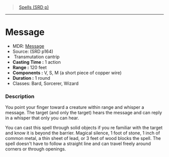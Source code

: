 ﻿---
!SpellItem
Family: SpellVO
Name: Message
AltName: '[Message](hd_spells_message.md)'
Type: Transmutation
Level: cantrip
CastingTime: 1 action
Range: 120 feet
Components: V, S, M (a short piece of copper wire)
Duration: 1 round
Classes: Bard, Sorcerer, Wizard
Source: (SRD p164)
Id: spells_vo.md#message
ParentLink: spells_vo.md#spells-srd-p
ParentName: Spells (SRD p)
NameLevel: 1
Attributes: {}
AttributesDictionary: >+
  {}

---
> [Spells (SRD p)](srd_spells.md)

---

# Message

- MDR: [Message](hd_spells_message.md)
- Source: (SRD p164)
-  Transmutation cantrip
- **Casting Time :** 1 action
- **Range :** 120 feet
- **Components :** V, S, M (a short piece of copper wire)
- **Duration :** 1 round
- Classes: Bard, Sorcerer, Wizard

### Description

You point your finger toward a creature within range and whisper a message. The target (and only the target) hears the message and can reply in a whisper that only you can hear.

You can cast this spell through solid objects if you re familiar with the target and know it is beyond the barrier. Magical silence, 1 foot of stone, 1 inch of common metal, a thin sheet of lead, or 3 feet of wood blocks the spell. The spell doesn't have to follow a straight line and can travel freely around corners or through openings.

